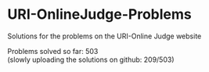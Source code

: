 # URI-OnlineJudge-Problems
Solutions for the problems on the URI-Online Judge website

Problems solved so far: 503  
(slowly uploading the solutions on github: 209/503)  